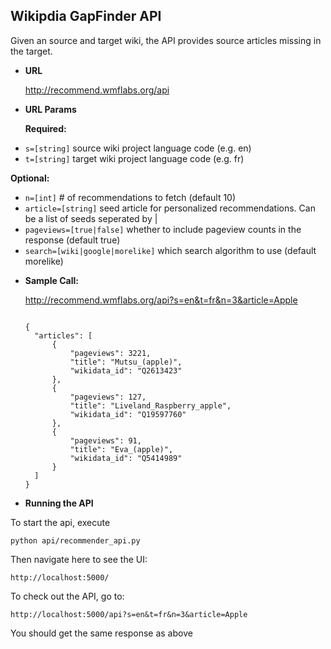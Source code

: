 **Wikipdia GapFinder API**
----
  Given an source and target wiki, the API provides source articles missing in the target.

* **URL**

  http://recommend.wmflabs.org/api


  
*  **URL Params**


   **Required:**
 
  - `s=[string]` source wiki project language code (e.g. en)
  - `t=[string]` target wiki project language code (e.g. fr)

   **Optional:**
 
  - `n=[int]`  # of recommendations to fetch (default 10)
  - `article=[string]` seed article for personalized recommendations. Can be a list of seeds seperated by |
  - `pageviews=[true|false]` whether to include pageview counts in the response (default true)
  - `search=[wiki|google|morelike]` which search algorithm to use (default morelike)



* **Sample Call:**

  http://recommend.wmflabs.org/api?s=en&t=fr&n=3&article=Apple

  
  ```

  {
    "articles": [
        {
            "pageviews": 3221,
            "title": "Mutsu_(apple)",
            "wikidata_id": "Q2613423"
        },
        {
            "pageviews": 127,
            "title": "Liveland_Raspberry_apple",
            "wikidata_id": "Q19597760"
        },
        {
            "pageviews": 91,
            "title": "Eva_(apple)",
            "wikidata_id": "Q5414989"
        }
    ]
  }
  ```


*  **Running the API**

  To start the api, execute
  ```
  python api/recommender_api.py 
  ```

  Then navigate here to see the UI:
  ```
  http://localhost:5000/
  ```

  To check out the API, go to:
  ```
  http://localhost:5000/api?s=en&t=fr&n=3&article=Apple
  ```

  You should get the same response as above

  
